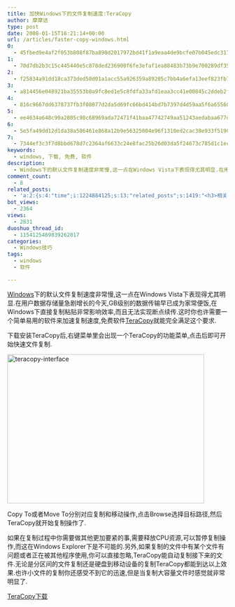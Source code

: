 ```yaml
---
title: 加快Windows下的文件复制速度:TeraCopy
author: 摩摩诘
type: post
date: 2008-01-15T16:21:14+00:00
url: /articles/faster-copy-windows.html
0:
  - 45fbed9e4af2f053b808f87ba890d2017972bd41f1a9eaa4de9bcfe07b045edc31794d157cd97db389084fa73a136c9a
1:
  - 70d7db2b3c15c445440e5c878ded236900f6fe3efaf1ea88483b73b9e700289df35b7503fe454dc87b9d4fad6656d6cb
2:
  - f25834a91dd18ca373ded50d01a1acc55a926359a89205c7bb4a6efa13eef823fb7150fac56147e18b35bfcc10b7ba7c
3:
  - a814456e048921ba35553b0a9fc8ed1e5c8fdfa33afd1eaa3cc41e00845c2ddeb2fa49746964e1dd3c59d470d475e131
4:
  - 816c9667dd6378737fb3f08077d2da5d69fc66bd414bd7b7397d4d59aa5f6a65560764345ddbdcb6c1210eac98f04c2d
5:
  - ee4634a648c99a2805c98c68969ada72471f41baa47742749aa51243aedabaa677da29f3046abd14f914f7ee340df2df
6:
  - 5e5fa49dd12d1da38a586461e868a12b9e56325004e96f1310ed2cac38e933f5190cde704e17f9770d033b1fe9047b63
7:
  - 7344ef3c3f7d8bbd678d7c2364af6633c24e8fac25b26d03da5f24673c785d1c1ec91cf2d66a5300ac0468cd6b757a3d
keywords:
  - windows, 下载, 免费, 软件
description:
  - Windows下的默认文件复制速度非常慢,这一点在Windows Vista下表现得尤其明显.在用户数据存储量急剧增长的今天,GB级别的数据传输早已成为家常便饭,在Windows下直接复制粘贴非常影响效率,而且无法实现断点续传.这时你也许需要一个简单易用的软件来加速复制速度,免费软件TeraCopy就能完全满足这个要求
comment_count:
  - 8
related_posts:
  - 'a:2:{s:4:"time";i:1224884125;s:13:"related_posts";s:1419:"<h3>相关日志</h3><ul class="related_post"><li><a href="http://www.digglife.cn/articles/free-clipboard-manager-clipx.html" title="小巧的Windows剪切板管理器:ClipX">小巧的Windows剪切板管理器:ClipX</a></li><li><a href="http://www.digglife.cn/articles/registry-searcher-editor-regscanner.html" title="免费好用的Windows注册表搜索编辑工具RegScanner">免费好用的Windows注册表搜索编辑工具RegScanner</a></li><li><a href="http://www.digglife.cn/articles/ppc-freeware-download.html" title="PPC,Windows Mobile手机免费软件下载网站:PPC Freeware">PPC,Windows Mobile手机免费软件下载网站:PPC Freeware</a></li><li><a href="http://www.digglife.cn/articles/task-killer.html" title="Task Killer:快速结束Windows进程">Task Killer:快速结束Windows进程</a></li><li><a href="http://www.digglife.cn/articles/rearrange-taskbar-and-system-tray-with-taskbar-shuffle.html" title="重排任务栏窗口和托盘图标工具Taskbar Shuffle">重排任务栏窗口和托盘图标工具Taskbar Shuffle</a></li><li><a href="http://www.digglife.cn/articles/6-replacement-of-windows-explorer.html" title="替代Windows Explorer的6个软件">替代Windows Explorer的6个软件</a></li><li><a href="http://www.digglife.cn/articles/custom-windows-interface-tools.html" title="9个工具打造焕然一新的Windows界面">9个工具打造焕然一新的Windows界面</a></li></ul>";}'
bot_views:
  - 2364
views:
  - 2831
duoshuo_thread_id:
  - 1154125469839262017
categories:
  - Windows技巧
tags:
  - windows
  - 软件

---
```

<a href="https://www.digglife.net/articles/category/windows-tricks" title="Windows技巧" target="_blank">Windows</a>下的默认文件复制速度非常慢,这一点在Windows Vista下表现得尤其明显.在用户数据存储量急剧增长的今天,GB级别的数据传输早已成为家常便饭,在Windows下直接复制粘贴非常影响效率,而且无法实现断点续传.这时你也许需要一个简单易用的软件来加速复制速度,免费软件<a href="http://www.codesector.com/teracopy.php" title="TeraCopy" target="_blank">TeraCopy</a>就能完全满足这个要求.

<!--more-->

下载安装TeraCopy后,右键菜单里会出现一个TeraCopy的功能菜单,点击后即可开始快速文件复制.

[<img src="https://www.digglife.net/wp-content/uploads/3/379/2008/01/windowslivewriterwindowsteracopy-1331ateracopy-interface-thumb-1.png" alt="teracopy-interface" border="0" height="341" width="450" />][1]

Copy To或者Move To分别对应复制和移动操作,点击Browse选择目标路径,然后TeraCopy就开始复制操作了.

如果在复制过程中你需要做其他更加要紧的事,需要释放CPU资源,可以暂停复制操作,而这在Windows Explorer下是不可能的.另外,如果复制的文件中有某个文件有问题或者正在被其他程序使用,你可以直接忽略,TeraCopy能自动复制接下来的文件.无论是分区间的文件复制还是硬盘到移动设备的复制TeraCopy都能到达以上效果.也许小文件的复制你还感受不到它的迅速,但是当复制大容量文件时感觉就非常明显了.

<a href="http://www.codesector.com/files/teracopy.exe" title="TeraCopy下载" target="_blank">TeraCopy下载</a>

 [1]: https://www.digglife.net/wp-content/uploads/3/379/2008/01/windowslivewriterwindowsteracopy-1331ateracopy-interface-4.png
